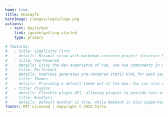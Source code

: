```yaml
---
home: true
title: Anasayfa
heroImage: /images/logos/logo.png
actions:
  - text: Başlarken
    link: /guide/getting-started
    type: primary

# features:
#   - title: Simplicity First
#     details: Minimal setup with markdown-centered project structure helps you focus on writing.
#   - title: Vue-Powered
#     details: Enjoy the dev experience of Vue, use Vue components in markdown, and develop custom themes with Vue.
#   - title: Performant
#     details: VuePress generates pre-rendered static HTML for each page, and runs as an SPA once a page is loaded.
#   - title: Themes
#     details: Providing a default theme out of the box. You can also choose a community theme or create your own one.
#   - title: Plugins
#     details: Flexible plugin API, allowing plugins to provide lots of plug-and-play features for your site. 
#   - title: Bundlers
#     details: Default bundler is Vite, while Webpack is also supported. Choose the one you like!
footer: MIT Licensed | Copyright © 2022 Yartu
---
```


<!-- ### As Easy as 1, 2, 3

<CodeGroup>
  <CodeGroupItem title="YARN" active>

```bash
# install in your project
yarn add -D vuepress@next

# create a markdown file
echo '# Hello VuePress' > README.md

# start writing
yarn vuepress dev

# build to static files
yarn vuepress build
```
  
  </CodeGroupItem>
  
  <CodeGroupItem title="NPM">
  
```bash
# install in your project
npm install -D vuepress@next

# create a markdown file
echo '# Hello VuePress' > README.md

# start writing
npx vuepress dev

# build to static files
npx vuepress build
```
  
  </CodeGroupItem>
</CodeGroup> -->